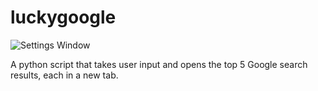 # luckygoogle

![Settings Window](https://raw.github.com/jovanshernandez/luckygoogle/master/luckygoogle-nano.png?raw=true)

A python script that takes user input and opens the top 5 Google search results, each in a new tab.
